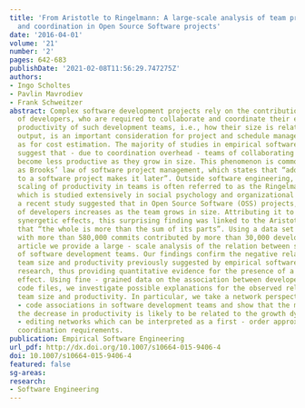 ```yaml
---
title: 'From Aristotle to Ringelmann: A large-scale analysis of team productivity
  and coordination in Open Source Software projects'
date: '2016-04-01'
volume: '21'
number: '2'
pages: 642-683
publishDate: '2021-02-08T11:56:29.747275Z'
authors:
- Ingo Scholtes
- Pavlin Mavrodiev
- Frank Schweitzer
abstract: Complex software development projects rely on the contribution of teams
  of developers, who are required to collaborate and coordinate their efforts. The
  productivity of such development teams, i.e., how their size is related to the produced
  output, is an important consideration for project and schedule management as well
  as for cost estimation. The majority of studies in empirical software engineering
  suggest that - due to coordination overhead - teams of collaborating developers
  become less productive as they grow in size. This phenomenon is commonly paraphrased
  as Brooks’ law of software project management, which states that “adding manpower
  to a software project makes it later”. Outside software engineering, the non - additive
  scaling of productivity in teams is often referred to as the Ringelmann effect,
  which is studied extensively in social psychology and organizational theory. Conversely,
  a recent study suggested that in Open Source Software (OSS) projects, the productivity
  of developers increases as the team grows in size. Attributing it to collective
  synergetic effects, this surprising finding was linked to the Aristotelian quote
  that “the whole is more than the sum of its parts”. Using a data set of 58 OSS projects
  with more than 580,000 commits contributed by more than 30,000 developers, in this
  article we provide a large - scale analysis of the relation between size and productivity
  of software development teams. Our findings confirm the negative relation between
  team size and productivity previously suggested by empirical software engineering
  research, thus providing quantitative evidence for the presence of a strong Ringelmann
  effect. Using fine - grained data on the association between developers and source
  code files, we investigate possible explanations for the observed relations between
  team size and productivity. In particular, we take a network perspective on developer
  - code associations in software development teams and show that the magnitude of
  the decrease in productivity is likely to be related to the growth dynamics of co
  - editing networks which can be interpreted as a first - order approximation of
  coordination requirements.
publication: Empirical Software Engineering
url_pdf: http://dx.doi.org/10.1007/s10664-015-9406-4
doi: 10.1007/s10664-015-9406-4
featured: false
sg-areas:
research: 
- Software Engineering
---
```

